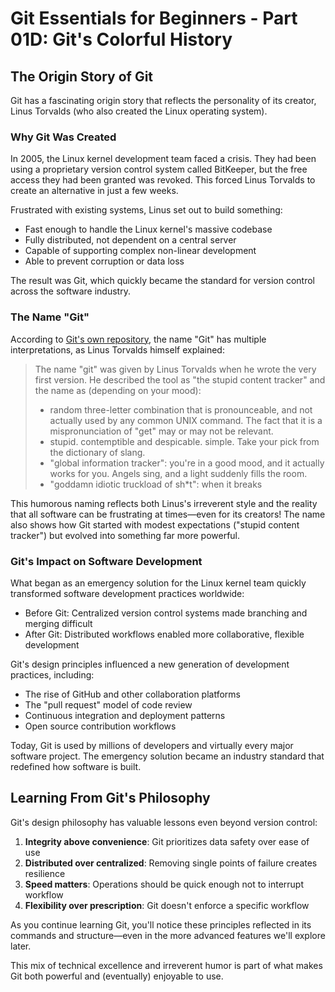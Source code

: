 # Git Essentials for Beginners - Part 01D: Git's Colorful History

## The Origin Story of Git

Git has a fascinating origin story that reflects the personality of its creator, Linus Torvalds (who also created the Linux operating system).

### Why Git Was Created

In 2005, the Linux kernel development team faced a crisis. They had been using a proprietary version control system called BitKeeper, but the free access they had been granted was revoked. This forced Linus Torvalds to create an alternative in just a few weeks.

Frustrated with existing systems, Linus set out to build something:

- Fast enough to handle the Linux kernel's massive codebase
- Fully distributed, not dependent on a central server
- Capable of supporting complex non-linear development
- Able to prevent corruption or data loss

The result was Git, which quickly became the standard for version control across the software industry.

### The Name "Git"

According to [Git's own repository](https://github.com/git/git/blob/master/README.md), the name "Git" has multiple interpretations, as Linus Torvalds himself explained:

> The name "git" was given by Linus Torvalds when he wrote the very first version. He described the tool as "the stupid content tracker" and the name as (depending on your mood):
>
> - random three-letter combination that is pronounceable, and not actually used by any common UNIX command. The fact that it is a mispronunciation of "get" may or may not be relevant.
> - stupid. contemptible and despicable. simple. Take your pick from the dictionary of slang.
> - "global information tracker": you're in a good mood, and it actually works for you. Angels sing, and a light suddenly fills the room.
> - "goddamn idiotic truckload of sh\*t": when it breaks

This humorous naming reflects both Linus's irreverent style and the reality that all software can be frustrating at times—even for its creators! The name also shows how Git started with modest expectations ("stupid content tracker") but evolved into something far more powerful.

### Git's Impact on Software Development

What began as an emergency solution for the Linux kernel team quickly transformed software development practices worldwide:

- Before Git: Centralized version control systems made branching and merging difficult
- After Git: Distributed workflows enabled more collaborative, flexible development

Git's design principles influenced a new generation of development practices, including:

- The rise of GitHub and other collaboration platforms
- The "pull request" model of code review
- Continuous integration and deployment patterns
- Open source contribution workflows

Today, Git is used by millions of developers and virtually every major software project. The emergency solution became an industry standard that redefined how software is built.

## Learning From Git's Philosophy

Git's design philosophy has valuable lessons even beyond version control:

1. **Integrity above convenience**: Git prioritizes data safety over ease of use
2. **Distributed over centralized**: Removing single points of failure creates resilience
3. **Speed matters**: Operations should be quick enough not to interrupt workflow
4. **Flexibility over prescription**: Git doesn't enforce a specific workflow

As you continue learning Git, you'll notice these principles reflected in its commands and structure—even in the more advanced features we'll explore later.

This mix of technical excellence and irreverent humor is part of what makes Git both powerful and (eventually) enjoyable to use.
